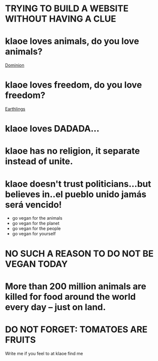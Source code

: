 # TRYING TO BUILD A WEBSITE WITHOUT HAVING A CLUE


# klaoe loves animals, do you love animals?
[Dominion](https://www.dominionmovement.com "Dominion")

# klaoe loves freedom, do you love freedom?
[Earthlings](https://vimeo.com/209647801 "Earthlings")
# klaoe loves DADADA...

# klaoe has no religion, it separate instead of unite.
# klaoe doesn't trust politicians...but believes in..el pueblo unido jamás será vencido!

- go vegan for the animals
- go vegan for the planet
- go vegan for the people
- go vegan for yourself


# NO SUCH A REASON TO DO NOT BE VEGAN TODAY
# More than 200 million animals are killed for food around the world every day – just on land.


# DO NOT FORGET: TOMATOES ARE FRUITS

Write me if you feel to at klaoe find me
